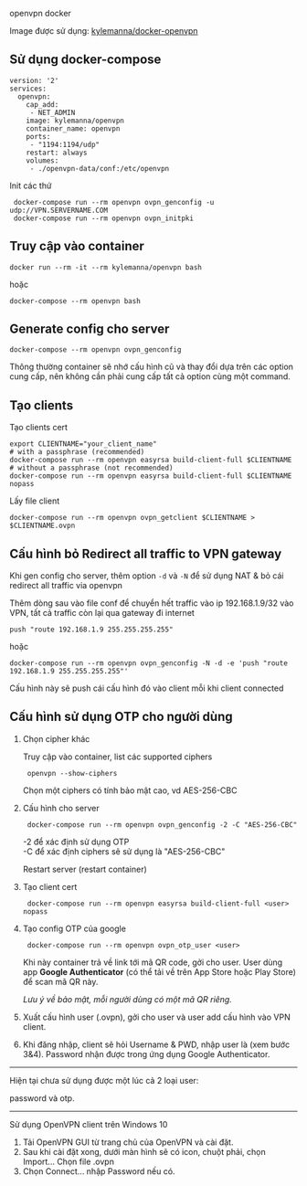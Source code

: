 openvpn docker

Image được sử dụng: [kylemanna/docker-openvpn](https://github.com/kylemanna/docker-openvpn)

## Sử dụng docker-compose

    version: '2'
    services:
      openvpn:
        cap_add:
         - NET_ADMIN
        image: kylemanna/openvpn
        container_name: openvpn
        ports:
         - "1194:1194/udp"
        restart: always
        volumes:
         - ./openvpn-data/conf:/etc/openvpn

Init các thứ

     docker-compose run --rm openvpn ovpn_genconfig -u udp://VPN.SERVERNAME.COM
     docker-compose run --rm openvpn ovpn_initpki

## Truy cập vào container

    docker run --rm -it --rm kylemanna/openvpn bash

hoặc

    docker-compose --rm openvpn bash

## Generate config cho server

    docker-compose --rm openvpn ovpn_genconfig

Thông thường container sẽ nhớ cấu hình cũ và thay đổi dựa trên các option cung cấp, nên không cần phải cung cấp tất cả option cùng một command.

## Tạo clients

Tạo clients cert

    export CLIENTNAME="your_client_name"
    # with a passphrase (recommended)
    docker-compose run --rm openvpn easyrsa build-client-full $CLIENTNAME
    # without a passphrase (not recommended)
    docker-compose run --rm openvpn easyrsa build-client-full $CLIENTNAME nopass

Lấy file client

    docker-compose run --rm openvpn ovpn_getclient $CLIENTNAME > $CLIENTNAME.ovpn

## Cấu hình bỏ Redirect all traffic to VPN gateway

Khi gen config cho server, thêm option `-d` và `-N` để sử dụng NAT & bỏ cái redirect all traffic via openvpn


Thêm dòng sau vào file conf để chuyển hết traffic vào ip 192.168.1.9/32 vào VPN, tất cả traffic còn lại qua gateway đi internet

    push "route 192.168.1.9 255.255.255.255"

hoặc

    docker-compose run --rm openvpn ovpn_genconfig -N -d -e 'push "route 192.168.1.9 255.255.255.255"'

Cấu hình này sẽ push cái cấu hình đó vào client mỗi khi client connected

## Cấu hình sử dụng OTP cho người dùng

1. Chọn cipher khác

    Truy cập vào container, list các supported ciphers

        openvpn --show-ciphers

    Chọn một ciphers có tính bảo mật cao, vd AES-256-CBC

2. Cấu hình cho server

        docker-compose run --rm openvpn ovpn_genconfig -2 -C "AES-256-CBC"

    -2 để xác định sử dụng OTP   
    -C để xác định ciphers sẽ sử dụng là "AES-256-CBC"

    Restart server (restart container)

3. Tạo client cert

        docker-compose run --rm openvpn easyrsa build-client-full <user> nopass

4. Tạo config OTP của google

        docker-compose run --rm openvpn ovpn_otp_user <user>

    Khi này container trả về link tới mã QR code, gởi cho user. User dùng app **Google Authenticator** (có thể tải về trên App Store hoặc Play Store) để scan mã QR này.

    *Lưu ý về bảo mật, mỗi người dùng có một mã QR riêng.*

5. Xuất cấu hình user (.ovpn), gởi cho user và user add cấu hình vào VPN client.

6. Khi đăng nhập, client sẽ hỏi Username & PWD, nhập user là <user> (xem bước 3&4). Password nhận được trong ứng dụng Google Authenticator.


---

Hiện tại chưa sử dụng được một lúc cả 2 loại user:

password và otp.

---

Sử dụng OpenVPN client trên Windows 10

1. Tải OpenVPN GUI từ trang chủ của OpenVPN và cài đặt.
2. Sau khi cài đặt xong, dưới màn hình sẽ có icon, chuột phải, chọn Import... Chọn file .ovpn
3. Chọn Connect... nhập Password nếu có.

